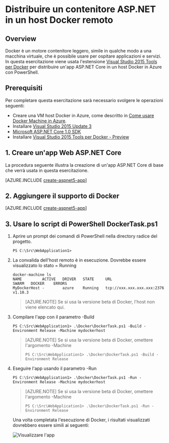 <properties
   pageTitle="Distribuire un contenitore Docker ASP.NET Core Linux in un host Docker remoto | Microsoft Azure"
   description="Informazioni su come usare Visual Studio Tools per Docker per distribuire un'app Web ASP.NET Core in un contenitore Docker in esecuzione in una macchina virtuale Linux host Docker di Azure"   
   services="azure-container-service"
   documentationCenter=".net"
   authors="mlearned"
   manager="douge"
   editor=""/> 

<tags
   ms.service="azure-container-service"
   ms.devlang="dotnet"
   ms.topic="article"
   ms.tgt_pltfrm="NA"
   ms.workload="NA"
   ms.date="06/08/2016"
   ms.author="mlearned"/>

# Distribuire un contenitore ASP.NET in un host Docker remoto

## Overview
Docker è un motore contenitore leggero, simile in qualche modo a una macchina virtuale, che è possibile usare per ospitare applicazioni e servizi. In questa esercitazione viene usata l'estensione [Visual Studio 2015 Tools per Docker](http://aka.ms/DockerToolsForVS) per distribuire un'app ASP.NET Core in un host Docker in Azure con PowerShell.

## Prerequisiti
Per completare questa esercitazione sarà necessario svolgere le operazioni seguenti:

- Creare una VM host Docker in Azure, come descritto in [Come usare Docker Machine in Azure](./virtual-machines/virtual-machines-linux-docker-machine.md).
- Installare [Visual Studio 2015 Update 3](https://go.microsoft.com/fwlink/?LinkId=691129)
- [Microsoft ASP.NET Core 1.0 SDK](https://go.microsoft.com/fwlink/?LinkID=809122)
- Installare [Visual Studio 2015 Tools per Docker - Preview](http://aka.ms/DockerToolsForVS)

## 1\. Creare un'app Web ASP.NET Core
La procedura seguente illustra la creazione di un'app ASP.NET Core di base che verrà usata in questa esercitazione.

[AZURE.INCLUDE [create-aspnet5-app](../includes/create-aspnet5-app.md)]

## 2\. Aggiungere il supporto di Docker

[AZURE.INCLUDE [create-aspnet5-app](../includes/vs-azure-tools-docker-add-docker-support.md)]

## 3\. Usare lo script di PowerShell DockerTask.ps1 

1.  Aprire un prompt dei comandi di PowerShell nella directory radice del progetto.

    ```
    PS C:\Src\WebApplication1>
    ```

1.  La convalida dell'host remoto è in esecuzione. Dovrebbe essere visualizzato lo stato = Running

    ```
    docker-machine ls
    NAME         ACTIVE   DRIVER   STATE     URL                        SWARM   DOCKER    ERRORS
    MyDockerHost -        azure    Running   tcp://xxx.xxx.xxx.xxx:2376         v1.10.3
    ```

    > [AZURE.NOTE] Se si usa la versione beta di Docker, l'host non viene elencato qui.

1.  Compilare l'app con il parametro -Build

    ```
    PS C:\Src\WebApplication1> .\Docker\DockerTask.ps1 -Build -Environment Release -Machine mydockerhost
    ```  

    > [AZURE.NOTE] Se si usa la versione beta di Docker, omettere l'argomento -Machine
    > 
    > ```
    > PS C:\Src\WebApplication1> .\Docker\DockerTask.ps1 -Build -Environment Release 
    > ```  


1.  Eseguire l'app usando il parametro -Run

    ```
    PS C:\Src\WebApplication1> .\Docker\DockerTask.ps1 -Run -Environment Release -Machine mydockerhost
    ```

    > [AZURE.NOTE] Se si usa la versione beta di Docker, omettere l'argomento -Machine
    > 
    > ```
    > PS C:\Src\WebApplication1> .\Docker\DockerTask.ps1 -Run -Environment Release 
    > ```

	Una volta completata l'esecuzione di Docker, i risultati visualizzati dovrebbero essere simili ai seguenti:

    ![Visualizzare l'app][3]

[0]: ./media/vs-azure-tools-docker-hosting-web-apps-in-docker/docker-props-in-solution-explorer.png
[1]: ./media/vs-azure-tools-docker-hosting-web-apps-in-docker/change-docker-machine-name.png
[2]: ./media/vs-azure-tools-docker-hosting-web-apps-in-docker/launch-application.png
[3]: ./media/vs-azure-tools-docker-hosting-web-apps-in-docker/view-application.png

<!---HONumber=AcomDC_0921_2016-->
